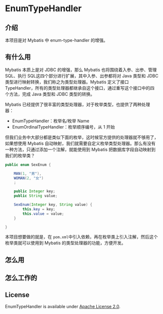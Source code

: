 # EnumTypeHandler
## 介绍

本项目是对 Mybatis 中 enum-type-handler 的增强。

## 有什么用

Mybatis 本质上是对 JDBC 的增强，那么 Mybatis 也将围绕着入参、出参、管理 SQL、执行 SQL这四个部分进行扩展，其中入参、出参都将对 Java 类型和 JDBC 类型进行映射转换，我们称之为类型处理器。Mybatis 定义了接口 TypeHandler，所有的类型处理器都继承自这个接口，通过重写这个接口中的四个方法，完成 Java 类型和 JDBC 类型的转换。

Mybatis 已经提供了很丰富的类型处理器，对于枚举类型，也提供了两种处理器：

- EnumTypeHandler：枚举名/枚举 Name
- EnumOrdinalTypeHandler：枚举顺序编号，从 1 开始

但我们业务中大部分都是类似下面的枚举，这时候官方提供的处理器就不够用了，如果想使用 Mybatis 自动映射，我们就需要自定义枚举类型处理器。那么有没有一种方法，只通过添加一个注解，就能使用到 Mybatis 把数据库字段自动映射到我们的枚举类？

```java
public enum SexEnum {

    MAN(1, "男"),
    WOMAN(2, "女")
    ;

    public Integer key;
    public String value;

    SexEnum(Integer key, String value) {
        this.key = key;
        this.value = value;
    }

}
```

本项目想要做的就是，在 ```pom.xml```中引入依赖，再在枚举类上引入注解，然后这个枚举类就可以使用到 Mybatis 的类型处理器的功能，方便开发。

## 怎么用



## 怎么工作的



## License

EnumTypeHandler is available under [Apache License 2.0](https://www.apache.org/licenses/LICENSE-2.0).

